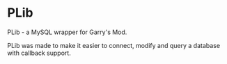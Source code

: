# PLib
PLib - a MySQL wrapper for Garry's Mod.

PLib was made to make it easier to connect, modify and query a database with callback support.
